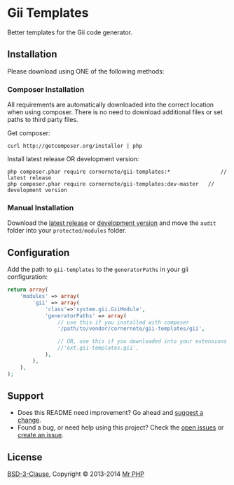 # Gii Templates

Better templates for the Gii code generator.


## Installation

Please download using ONE of the following methods:


### Composer Installation

All requirements are automatically downloaded into the correct location when using composer.  There is no need to download additional files or set paths to third party files.

Get composer:

```
curl http://getcomposer.org/installer | php
```

Install latest release OR development version:

```
php composer.phar require cornernote/gii-templates:*				// latest release
php composer.phar require cornernote/gii-templates:dev-master	// development version
```


### Manual Installation

Download the [latest release](https://github.com/cornernote/gii-templates/releases/latest) or [development version](https://github.com/cornernote/gii-templates/archive/master.zip) and move the `audit` folder into your `protected/modules` folder.


## Configuration

Add the path to `gii-templates` to the `generatorPaths` in your gii configuration:

```php
return array(
	'modules' => array(
		'gii' => array(
			'class'=>'system.gii.GiiModule',
			'generatorPaths' => array(
				// use this if you installed with composer
				'/path/to/vendor/cornernote/gii-templates/gii',

				// OR, use this if you downloaded into your extensions folder
				//'ext.gii-templates.gii',
			),
		),
	),
);
```


## Support

- Does this README need improvement?  Go ahead and [suggest a change](https://github.com/cornernote/gii-templates/edit/master/README.md).
- Found a bug, or need help using this project?  Check the [open issues](https://github.com/cornernote/gii-templates/issues) or [create an issue](https://github.com/cornernote/gii-templates/issues/new).


## License

[BSD-3-Clause](https://raw.github.com/cornernote/gii-templates/master/LICENSE), Copyright © 2013-2014 [Mr PHP](mailto:info@mrphp.com.au)
